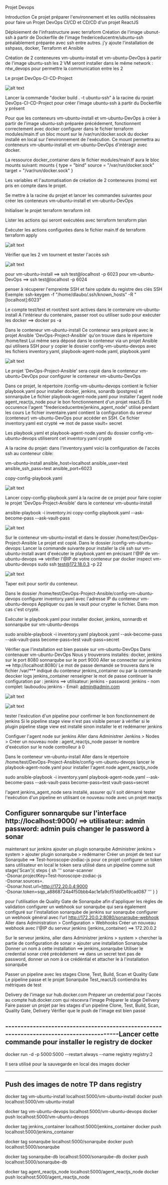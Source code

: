 Projet Devops

Introduction
Ce projet préparer l'environnement et les outilis nécéssaires pour faire un Projet DevOps CI/CD et CD/CD
d'un projet ReactJS

Déploiement de l'infrastructure avec terraform
Création de l'image ubunut-ssh à partir de Dockerfile de l'image fredericeducentre/ubuntu-ssh préalablement préparée avec ssh entre autres.
j'y ajoute l'installation de sshpass, docker, Terraform et Ansible

Création de 2 conteneures vm-ubuntu-install et vm-ubuntu-DevOps à partir de l'image ubuntu-ssh
les 2 VM seront installer dans le même network : ntw_devops pour permettre la communication entre les 2

Le projet DevOps-CI-CD-Project

![alt text](images/image.png)

Lancer la commande "docker build . -t ubuntu-ssh" à la racine du rpojet DevOps-CI-CD-Project
pour créer l'image ubuntu-ssh à partir du Dockerfile y présent

Pour que les conteneurs vm-ubuntu-install et vm-ubuntu-DevOps à créer à partir de l'image ubuntu-ssh préparée précédement, fonctionnent correctement avec docker configurer dans le fichier terraform 
modules/main.tf 
un bloc mount sur le /var/run/docker.sock du docker installé en local sur l'environnement de l'exécution.
Ce mount permettra au conteneurs vm-ubuntu-install et vm-ubuntu-DevOps d'intéragir avec docker.

La ressource docker_container dans le fichier modules/main.tf aura le bloc mounts suivant:
mounts {
    type   = "bind"
    source = "/var/run/docker.sock"
    target = "/var/run/docker.sock"
  }

Les variables et l'automatisation de création de 2 conteneures (noms) est pris en compte dans le projet.

Se mettre à la racine du projet et lancer les commandes suivantes pour créer les conteneurs vm-ubuntu-install et vm-ubuntu-DevOps

Initialiser le projet terraform
terraform init

Lister les actions qui seront exécutées avec terraform
terraform plan

Exécuter les actions configurées dans le fichier main.tf de terraform
terraform apply

![alt text](images/image-1.png)

Vérifier que les 2 vm tournent et tester l'accès ssh

![alt text](images/image-2.png)

pour vm-ubuntu-install ==>   ssh test@localhost -p 6023
pour vm-ubuntu-DevOps  ==>   ssh test@localhost -p 6024

penser à récuperer l'empreinte SSH et faire update du registre des clés SSH
Exemple:    ssh-keygen -f "/home/dlaubo/.ssh/known_hosts" -R "[localhost]:6023"

Le compte test/test et root/test sont actives dans le contenaire vm-ubuntu-install
A l'intérieur du contenaire, passer root ou utiliser sudo pour exécuter les docker ==> docker ps -a

Dans le conteneur vm-ubuntu-install
Ce conteneur sera préparé avec le projet Ansible 'DevOps-Project-Ansible' qu'on trouve dans le répertoire /home/test
Lui même sera déposé dans le conteneur via un projet Ansible qui utilisera SSH pour y copier le dossier config-vm-ubuntu-devops avec les
fichiers inventory.yaml, playbook-agent-node.yaml, playbook.yaml

![alt text](images/image-3.png)


Le projet 'DevOps-Project-Ansible' sera copié dans le conteneur vm-ubuntu-DevOps pour configurer le conteneur vm-ubuntu-DevOps

Dans ce projet, le répertoire /config-vm-ubuntu-devops contient le fichier playbook.yaml pour installer docker, jenkins, sonardb (postgres) et sonnarqube
Le fichier playbook-agent-node.yaml pour installer l'agent node agent_reactjs_node pour le bon fonctionnement d'un projet reactJS
En occurence l'agent "fredericeducentre/jenkins_agent_node" utilisé pendant les cours
Le fichier inventaire.yaml contient la configuration du serveur (conteneur) vm-ubuntu-DevOps pour accéder en SSH. Ce fichier inventory.yaml est crypté ==> mot de passe vault= secret

Les playbook.yaml et playbook-agent-node.yaml du dossier config-vm-ubuntu-devops utiliseront cet inventory.yaml crypté

A la racine du projet:
dans l'inventory.yaml voici la configuration de l'accès ssh au conteneur cible:

vm-ubuntu-install ansible_host=localhost ansible_user=test ansible_ssh_pass=test ansible_port=6023

copy-config-playbook.yaml

![alt text](images/image-5.png)

Lancer copy-config-playbook.yaml à la racine de ce projet pour faire copier le projet 'DevOps-Project-Ansible' dans le conteneur vm-ubuntu-install

ansible-playbook -i inventory.ini copy-config-playbook.yaml --ask-become-pass --ask-vault-pass

![alt text](images/image-4.png)

Sur le conteneur vm-ubuntu-install et dans le dossier /home/test/DevOps-Project-Ansible
Le projet est copié. Dans le dossier /config-vm-ubuntu-devops:
Lancer la commande suivante pour installer la clé ssh sur vm-ubuntu-install avant d'exécuter le playbook.yaml en précisant l'@IP de vm-ubuntu-devops ==> vérifier l'@IP de votre conteneur par docker inspect vm-ubuntu-devops
sudo ssh test@172.18.0.3 -p 22

![alt text](images/image-6.png)

Taper exit pour sortir du conteneur.

Dans le dossier /home/test/DevOps-Project-Ansible/config-vm-ubuntu-devops
configurer inventory.yaml avec l'adresse IP du conteneur vm-ubuntu-devops
Appliquer ou pas le vault pour crypter le fichier. Dans mon cas c'est crypté.

Exécuter le playbook.yaml pour installer docker, jenkins, sonnardb et sonnarqube sur vm-ubuntu-devops

sudo ansible-playbook -i inventory.yaml playbook.yaml --ask-become-pass --ask-vault-pass
become-pass=test
vault-pass=secret

Vérifier que l'installation est bien passée sur vm-ubuntu-DevOps
Dans contenauer vm-ubuntu-DevOps
Nous y trouverons installés: 
docker, jenkins sur le port 8080  sonnarqube sur le port 9000
Aller se connecter sur jenkins ==> http://localhost:8080/
Le mot de passe demandé se trouvera dans le fichier /var/*** indiqué du conteneur jenkins_container ou par la commande deocker logs jenkins_container
renseigner le mot de passe
continuer la configuration par : jenkins ==> utilisateur: jenkins - password: jenkins - nom complet: lauboudou jenkins - Email: admin@admin.com

![alt text](images/image-7.png)

![alt text](images/image-8.png)


tester l'exécution d'un pipeline pour confirmer le bon fonctionnement de jenkins
Si le pipeline stage view n'est pas visible penser à vérifier si le plugin pipeline stage view est installé sinon installer le et redémarrer jenkins

Configuer l'agent node sur jenkins
Aller dans Administrer Jenkins > Nodes > Créer un nouveau node : agent_reactjs_node
passer le nombre d'exécution sur le node controlleur à 0

Dans le conteneur vm-ubuntu-install
Aller dans le répertoire /home/test/DevOps-Project-Ansible/config-vm-ubuntu-devops
lancer le playbook-agent-node.yaml pour installer l'agent node agent_reactjs_node

sudo ansible-playbook -i inventory.yaml playbook-agent-node.yaml --ask-become-pass --ask-vault-pass
become-pass=test
vault-pass=secret

l'agent jenkins_agent_node sera installé, assurer qu'il soit démarré
tester l'exécution d'un pipeline en utilisant ce nouveau node avec un projet reactjs

Configurer sonnarqube sur l'interface http://localhost:9000/ ==> utilisateur: admin password: admin puis changer le password à sonar
-----------------------------------------------------------------------
maintenant sur jenkins
ajouter un plugin sonarqube
Administrer jenkins > system > ajouter plugin sonarqube > redémarrer
Créer un projet de test sur Sonarqube ==> Test-horoscope-zodiac-js
pour ce projet configurer un token sans utilisateur en local
le token sera utilisé dans un pipeline comme suit
stage('Scan'){
     steps {
        sh '''
          sonar-scanner \
          -Dsonar.projectKey=Test-horoscope-zodiac-js \
          -Dsonar.sources=. \
          -Dsonar.host.url=http://172.20.0.4:9000 \
          -Dsonar.token=sqp_a8868724a4f50bbb4ac1e1a9cf51dd0e19cad087
        '''
    }
}

pour l'utilisation de Quality Gate de Sonarqube afin d'appliquer les règles de validation configurer un webhook sur sonarqube qui sera également configuré sur l'installation sonarqube de jenkins
sur sonarqube configurer un webhook général avec l’url http://172.20.0.2:8080/sonarqube-webhook
Aller dans Administration > Configuration > Webhooks
Créer un nouveau webhook avec l'@IP du serveur jenkins (jenkins_container) ==> 172.20.0.2

Sur le serveur jenkins, aller dans Administrer jenkins > system > chercher la partie de configuration de sonar > ajouter une installation Sonarqube
Donner un nom à cette installation ==> jenkins_sonarqube
Utiliser le credential sonar créé précédement ==> dans un secret text
pas de password, donner un nom à ce crédéntial et attacher le à l'installation sonarqube

Passer un pipeline avec les stages Clone, Test, Build, Scan et Quality Gate
Le pipeline passe et le projet Sonarqube Test_reactJS contiendra les métriques de test

Delivery de l'image sur hub.docker.com
Préparer un credential pour l'accès au compte hub.docker.com qui réscevra l'image
Préparer le stage Delivery
Faire passer un projet par les stages d'un pipeline
Clone, Test, Build, Scan, Quality Gate, Delivery
Vérifier que le push de l'image est bien passé

----------------------------------------------------------------------------------------Lancer cette commande pour installer le registry de docker
----------------------------------------------------------------------------------------
docker run -d -p 5000:5000 --restart always --name registry registry:2

Il sera utilisé pour la sauvegarde en local des images docker

---------------------------------------------------------------------
Push des images de notre TP dans registry
---------------------------------------------------------------------
docker tag vm-ubuntu-install localhost:5000/vm-ubuntu-install
docker push localhost:5000/vm-ubuntu-install

docker tag vm-ubuntu-devops localhost:5000/vm-ubuntu-devops
docker push localhost:5000/vm-ubuntu-devops

docker tag jenkins_container localhost:5000/jenkins_container
docker push localhost:5000/jenkins_container

docker tag sonarqube localhost:5000/sonarqube
docker push localhost:5000/sonarqube

docker tag sonarqube-db localhost:5000/sonarqube-db
docker push localhost:5000/sonarqube-db

docker tag agent_reactjs_node localhost:5000/agent_reactjs_node
docker push localhost:5000/agent_reactjs_node
